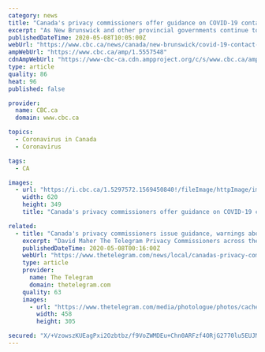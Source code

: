 ```yaml
---
category: news
title: "Canada's privacy commissioners offer guidance on COVID-19 contact-tracing apps"
excerpt: "As New Brunswick and other provincial governments continue to contemplate launching COVID-19 contact-tracing apps, privacy watchdogs from across the country have issued joint guidelines on the \"extraordinary\" measure,"
publishedDateTime: 2020-05-08T10:05:00Z
webUrl: "https://www.cbc.ca/news/canada/new-brunswick/covid-19-contact-tracing-app-privacy-commissioners-new-brunswick-1.5557548"
ampWebUrl: "https://www.cbc.ca/amp/1.5557548"
cdnAmpWebUrl: "https://www-cbc-ca.cdn.ampproject.org/c/s/www.cbc.ca/amp/1.5557548"
type: article
quality: 86
heat: 96
published: false

provider:
  name: CBC.ca
  domain: www.cbc.ca

topics:
  - Coronavirus in Canada
  - Coronavirus

tags:
  - CA

images:
  - url: "https://i.cbc.ca/1.5297572.1569450840!/fileImage/httpImage/image.jpg_gen/derivatives/16x9_620/fedelxn-privacy-policies-20190816.jpg"
    width: 620
    height: 349
    title: "Canada's privacy commissioners offer guidance on COVID-19 contact-tracing apps"

related:
  - title: "Canada's privacy commissioners issue guidance, warnings about COVID-19 tracking apps"
    excerpt: "David Maher The Telegram Privacy Commissioners across the country have written a letter detailing their expectations for apps used by provinces to track the coronavirus. Last week, Health Minister Dr."
    publishedDateTime: 2020-05-08T00:16:00Z
    webUrl: "https://www.thetelegram.com/news/local/canadas-privacy-commissioners-issue-guidance-warnings-about-covid-19-tracking-apps-447206/"
    type: article
    provider:
      name: The Telegram
      domain: thetelegram.com
    quality: 63
    images:
      - url: "https://www.thetelegram.com/media/photologue/photos/cache/canadas-privacy-commissioners-issue-guidance-warnings-about-covid-19-t_EdXV6h5_medium.jpg"
        width: 458
        height: 305

secured: "X/+VzowszKUEagPxi2Ozbtbz/f9VoZWMDEu+Chn0ARFzf4ORjG2770lu5EUJMtyo7zYRqIaCKOr0gyLtSg9JrJRcircyFIRs/Dj6hstXqHrZsAzLnsAyp77LQ0AvFaJHACCo9/xGyPztAUKvoclD7ZDKKPS07syHRg7qIut/PCUGvbiOtRhXHEnd2yI4LO6tI9UMgpUY0KuOYLmVFUAiiEpWtK+Rx6+Y38GboOibd3UbwpHLjg3h8V9XwGKeM7mh5zlWIh5jMu5Z9bPzmBswFCiT77yF2AWEnsvjLzTgIiEPgxgNVyNdG90vwHVJt9nCGs8DfZ0/GCLjC2ka4k3X8936Dbjpq2K3sOHxJQCw8THsJ0MQO3tTCY9orX3/wceO3br+BceplaTV1PbSxZTFdSbpMeegiSctZhB+2cS3qcJhJDxEzrNMXNq3YoXRWYmz3GwOKVUQQ0evHQhncSNtokPU7+eyC2BGltHI/wRfwik=;kGxn1fQA/3n1Cy9Iq3wH/g=="
---
```


